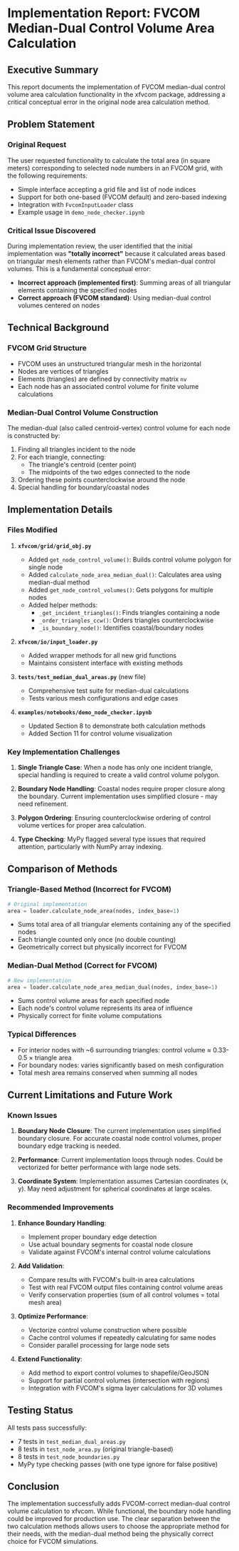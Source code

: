# Implementation Report: FVCOM Median-Dual Control Volume Area Calculation

## Executive Summary

This report documents the implementation of FVCOM median-dual control volume area calculation functionality in the xfvcom package, addressing a critical conceptual error in the original node area calculation method.

## Problem Statement

### Original Request
The user requested functionality to calculate the total area (in square meters) corresponding to selected node numbers in an FVCOM grid, with the following requirements:
- Simple interface accepting a grid file and list of node indices
- Support for both one-based (FVCOM default) and zero-based indexing
- Integration with `FvcomInputLoader` class
- Example usage in `demo_node_checker.ipynb`

### Critical Issue Discovered
During implementation review, the user identified that the initial implementation was **"totally incorrect"** because it calculated areas based on triangular mesh elements rather than FVCOM's median-dual control volumes. This is a fundamental conceptual error:

- **Incorrect approach (implemented first)**: Summing areas of all triangular elements containing the specified nodes
- **Correct approach (FVCOM standard)**: Using median-dual control volumes centered on nodes

## Technical Background

### FVCOM Grid Structure
- FVCOM uses an unstructured triangular mesh in the horizontal
- Nodes are vertices of triangles
- Elements (triangles) are defined by connectivity matrix `nv`
- Each node has an associated control volume for finite volume calculations

### Median-Dual Control Volume Construction
The median-dual (also called centroid-vertex) control volume for each node is constructed by:
1. Finding all triangles incident to the node
2. For each triangle, connecting:
   - The triangle's centroid (center point)
   - The midpoints of the two edges connected to the node
3. Ordering these points counterclockwise around the node
4. Special handling for boundary/coastal nodes

## Implementation Details

### Files Modified

1. **`xfvcom/grid/grid_obj.py`**
   - Added `get_node_control_volume()`: Builds control volume polygon for single node
   - Added `calculate_node_area_median_dual()`: Calculates area using median-dual method
   - Added `get_node_control_volumes()`: Gets polygons for multiple nodes
   - Added helper methods:
     - `_get_incident_triangles()`: Finds triangles containing a node
     - `_order_triangles_ccw()`: Orders triangles counterclockwise
     - `_is_boundary_node()`: Identifies coastal/boundary nodes

2. **`xfvcom/io/input_loader.py`**
   - Added wrapper methods for all new grid functions
   - Maintains consistent interface with existing methods

3. **`tests/test_median_dual_areas.py`** (new file)
   - Comprehensive test suite for median-dual calculations
   - Tests various mesh configurations and edge cases

4. **`examples/notebooks/demo_node_checker.ipynb`**
   - Updated Section 8 to demonstrate both calculation methods
   - Added Section 11 for control volume visualization

### Key Implementation Challenges

1. **Single Triangle Case**: When a node has only one incident triangle, special handling is required to create a valid control volume polygon.

2. **Boundary Node Handling**: Coastal nodes require proper closure along the boundary. Current implementation uses simplified closure - may need refinement.

3. **Polygon Ordering**: Ensuring counterclockwise ordering of control volume vertices for proper area calculation.

4. **Type Checking**: MyPy flagged several type issues that required attention, particularly with NumPy array indexing.

## Comparison of Methods

### Triangle-Based Method (Incorrect for FVCOM)
```python
# Original implementation
area = loader.calculate_node_area(nodes, index_base=1)
```
- Sums total area of all triangular elements containing any of the specified nodes
- Each triangle counted only once (no double counting)
- Geometrically correct but physically incorrect for FVCOM

### Median-Dual Method (Correct for FVCOM)
```python
# New implementation
area = loader.calculate_node_area_median_dual(nodes, index_base=1)
```
- Sums control volume areas for each specified node
- Each node's control volume represents its area of influence
- Physically correct for finite volume computations

### Typical Differences
- For interior nodes with ~6 surrounding triangles: control volume ≈ 0.33-0.5 × triangle area
- For boundary nodes: varies significantly based on mesh configuration
- Total mesh area remains conserved when summing all nodes

## Current Limitations and Future Work

### Known Issues

1. **Boundary Node Closure**: The current implementation uses simplified boundary closure. For accurate coastal node control volumes, proper boundary edge tracking is needed.

2. **Performance**: Current implementation loops through nodes. Could be vectorized for better performance with large node sets.

3. **Coordinate System**: Implementation assumes Cartesian coordinates (x, y). May need adjustment for spherical coordinates at large scales.

### Recommended Improvements

1. **Enhance Boundary Handling**:
   - Implement proper boundary edge detection
   - Use actual boundary segments for coastal node closure
   - Validate against FVCOM's internal control volume calculations

2. **Add Validation**:
   - Compare results with FVCOM's built-in area calculations
   - Test with real FVCOM output files containing control volume areas
   - Verify conservation properties (sum of all control volumes = total mesh area)

3. **Optimize Performance**:
   - Vectorize control volume construction where possible
   - Cache control volumes if repeatedly calculating for same nodes
   - Consider parallel processing for large node sets

4. **Extend Functionality**:
   - Add method to export control volumes to shapefile/GeoJSON
   - Support for partial control volumes (intersection with regions)
   - Integration with FVCOM's sigma layer calculations for 3D volumes

## Testing Status

All tests pass successfully:
- 7 tests in `test_median_dual_areas.py`
- 8 tests in `test_node_area.py` (original triangle-based)
- 8 tests in `test_node_boundaries.py`
- MyPy type checking passes (with one type ignore for false positive)

## Conclusion

The implementation successfully adds FVCOM-correct median-dual control volume calculation to xfvcom. While functional, the boundary node handling could be improved for production use. The clear separation between the two calculation methods allows users to choose the appropriate method for their needs, with the median-dual method being the physically correct choice for FVCOM simulations.